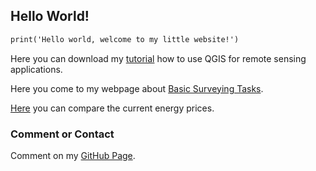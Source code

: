 ## Hello World!

```markdown
print('Hello world, welcome to my little website!')
```
Here you can download my [tutorial](https://github.com/sschoppenhauer/QGIS-for-remote-sensing/raw/main/Tutorial_QGIS-for-remote-sensing-applications_Schoppenhauer_GitHub.pdf) how to use QGIS for remote sensing applications.

Here you come to my webpage about [Basic Surveying Tasks](https://sschoppenhauer.github.io/Surveying-Scripts/).

[Here](https://sschoppenhauer.github.io/Energiepreise/raw/main/Vergleich-Energiepreise.html) you can compare the current energy prices.

### Comment or Contact

Comment on my [GitHub Page](https://github.com/sschoppenhauer).
